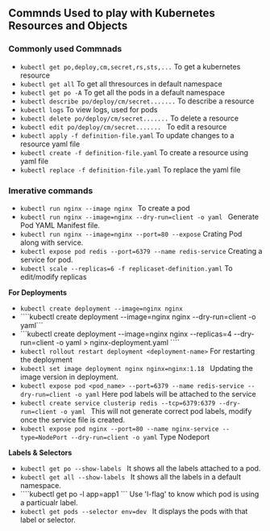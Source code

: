 ## Commnds Used to play with Kubernetes Resources and Objects

### Commonly used Commnads
* ```kubectl get po,deploy,cm,secret,rs,sts,...```      To get a kubernetes resource
* ```kubectl get all```                                 To get all thresources in default namespace 
* ```kubectl get po -A```                               To get all the pods in a default namespace 
* ```kubectl describe po/deploy/cm/secret.......```     To describe a resource
* ```kubectl logs```                                    To view logs, used for pods
* ```kubectl delete po/deploy/cm/secret.......```       To delete a resource
* ```kubectl edit po/deploy/cm/secret....... ```        To edit a resource 
* ```kubectl apply -f definition-file.yaml```          To update changes to a resource yaml file
* ```kubectl create -f definition-file.yaml```          To create a resource using yaml file
* ```kubectl replace -f definition-file.yaml```        To replace the yaml file 

### Imerative commands
* ```kubectl run nginx --image nginx ```                              To create a pod
* ```kubectl run nginx --image=nginx --dry-run=client -o yaml ```     Generate Pod YAML Manifest file.
* ```kubectl run nginx --image=nginx --port=80 --expose```            Crating Pod along with service.
* ```kubectl expose pod redis --port=6379 --name redis-service```    Creating a service for pod.
* ```kubectl scale --replicas=6 -f replicaset-definition.yaml```      To edit/modify replicas

**For Deployments**
* ```kubectl create deployment --image=nginx nginx```
* ````kubectl create deployment --image=nginx nginx --dry-run=client -o yaml```
* ```kubectl create deployment --image=nginx nginx --replicas=4 --dry-run=client -o yaml > nginx-deployment.yaml ```` 
* ```kubectl rollout restart deployment <deployment-name>```              For restarting the deployment
* ```kubectl set image deployment nginx nginx=nginx:1.18 ```                Updating the image version in deployment.
* ```kubectl expose pod <pod_name> --port=6379 --name redis-service --dry-run=client -o yaml```     Here pod labels will be attached to the service
* ```kubectl create service clusterip redis --tcp=6379:6379 --dry-run=client -o yaml ``` This will not generate correct pod labels, modify once the service file is created.
* ```kubectl expose pod nginx --port=80 --name nginx-service --type=NodePort --dry-run=client -o yaml```     Type Nodeport
  
**Labels & Selectors**
* ```kubectl get po --show-labels ```          It shows all the labels attached to a pod.
* ```kubectl get all --show-labels ```         It shows all the labels in a default namespace.
* ````kubectl get po -l app=app1 ```            Use 'l-flag' to know which pod is using a particualr label.
* ```kubectl get pods --selector env=dev ```   It displays the pods with that label or selector.
